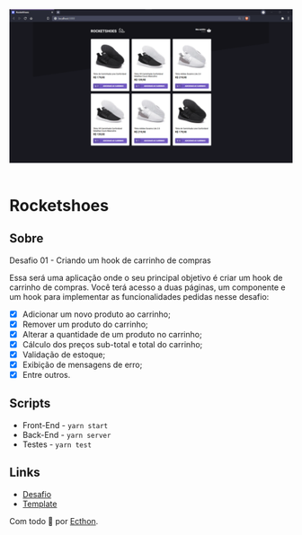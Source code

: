 <div align="center">
<img src="public/rocketshoes.PNG" alt="Rocketshoes"/>
</div>

<br>

# Rocketshoes

## Sobre

Desafio 01 - Criando um hook de carrinho de compras

Essa será uma aplicação onde o seu principal objetivo é criar um hook de carrinho de compras.
Você terá acesso a duas páginas, um componente e um hook para implementar as funcionalidades pedidas nesse desafio:

- [x] Adicionar um novo produto ao carrinho;
- [x] Remover um produto do carrinho;
- [x] Alterar a quantidade de um produto no carrinho;
- [x] Cálculo dos preços sub-total e total do carrinho;
- [x] Validação de estoque;
- [x] Exibição de mensagens de erro;
- [x] Entre outros.

## Scripts

- Front-End - `yarn start`
- Back-End - `yarn server`
- Testes - `yarn test`

## Links

- [Desafio](https://www.notion.so/Desafio-01-Criando-um-hook-de-carrinho-de-compras-5769216778794019a83f544e79167b12)
- [Template](https://github.com/rocketseat-education/ignite-template-reactjs-criando-um-hook-de-carrinho-de-compras)

Com todo 💚 por [Ecthon](https://github.com/ecthon).
